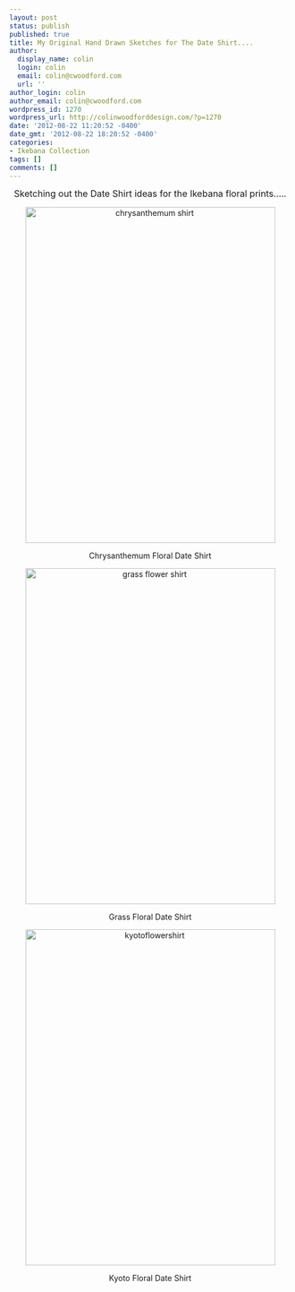 ```yaml
---
layout: post
status: publish
published: true
title: My Original Hand Drawn Sketches for The Date Shirt....
author:
  display_name: colin
  login: colin
  email: colin@cwoodford.com
  url: ''
author_login: colin
author_email: colin@cwoodford.com
wordpress_id: 1270
wordpress_url: http://colinwoodforddesign.com/?p=1270
date: '2012-08-22 11:20:52 -0400'
date_gmt: '2012-08-22 18:20:52 -0400'
categories:
- Ikebana Collection
tags: []
comments: []
---
```

<div class = "posts-box">
<p style="text-align: center;"><span style="font-size: medium;">Sketching out the Date Shirt ideas for the Ikebana floral prints.....</span></p>
<p style="text-align: center;"><img class="aligncenter size-full wp-image-1601" alt="chrysanthemum shirt" src="http://colinwoodforddesign.com/wp-content/uploads/2013/07/chrysanthemum-shirt.jpeg" width="447" height="600"></p><p align = "center">Chrysanthemum Floral Date Shirt</p>
<p style="text-align: center;"><img class="aligncenter size-full wp-image-1602" alt="grass flower shirt" src="http://colinwoodforddesign.com/wp-content/uploads/2013/07/grass-flower-shirt.jpeg" width="447" height="600"></p><p align = "center">Grass Floral Date Shirt</p>
<p style="text-align: center;"><img class="aligncenter size-full wp-image-1603" alt="kyotoflowershirt" src="http://colinwoodforddesign.com/wp-content/uploads/2013/07/kyotoflowershirt.jpg" width="447" height="600"></p><p align = "center">Kyoto Floral Date Shirt</p>
</div>